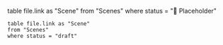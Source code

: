 table file.link as "Scene"
from "Scenes"
where status = "🔳 Placeholder"


```dataview
table file.link as "Scene"
from "Scenes"
where status = "draft"
```
```


